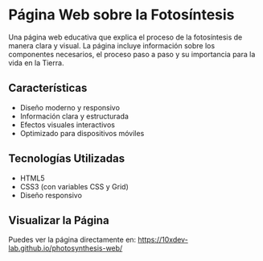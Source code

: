 # Página Web sobre la Fotosíntesis

Una página web educativa que explica el proceso de la fotosíntesis de manera clara y visual. La página incluye información sobre los componentes necesarios, el proceso paso a paso y su importancia para la vida en la Tierra.

## Características

- Diseño moderno y responsivo
- Información clara y estructurada
- Efectos visuales interactivos
- Optimizado para dispositivos móviles

## Tecnologías Utilizadas

- HTML5
- CSS3 (con variables CSS y Grid)
- Diseño responsivo

## Visualizar la Página

Puedes ver la página directamente en: https://10xdev-lab.github.io/photosynthesis-web/